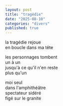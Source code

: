 ```yaml
---
layout: post
title: "tragédie"
date: "2025-08-10"
categories: "divers"
published: true
---
```


la tragédie rejoue  
en boucle dans ma tête  

les personnages tombent  
un à un  
jusqu'à ce qu'il n'en reste  
plus qu'un   

moi seul  
dans l'amphithéâtre  
spectateur sidéré  
figé sur le granite  
